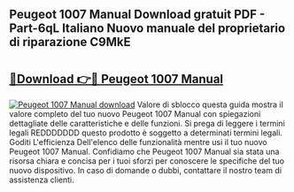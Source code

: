 ## Peugeot 1007 Manual Download gratuit PDF - Part-6qL Italiano Nuovo manuale del proprietario di riparazione C9MkE

# <h2><a href="http://dfe83xs.blite.top/?on=Peugeot+1007+Manual">🔗Download 👉🔴 Peugeot 1007 Manual</a></h2>

[![Peugeot 1007 Manual download](https://i.imgur.com/lujVjoI.png)](http://dfe83xs.blite.top/?on=Peugeot+1007+Manual)
Valore di sblocco questa guida mostra il valore completo del tuo nuovo Peugeot 1007 Manual con spiegazioni dettagliate delle caratteristiche e delle funzioni. Si prega di leggere i termini legali REDDDDDDD questo prodotto è soggetto a determinati termini legali. Goditi L'efficienza Dell'elenco delle funzionalità mentre usi il tuo nuovo Peugeot 1007 Manual. Confidiamo che Peugeot 1007 Manual sia stata una risorsa chiara e concisa per i tuoi sforzi per conoscere le specifiche del tuo nuovo dispositivo. In caso di domande o dubbi, contattare il nostro team di assistenza clienti.
